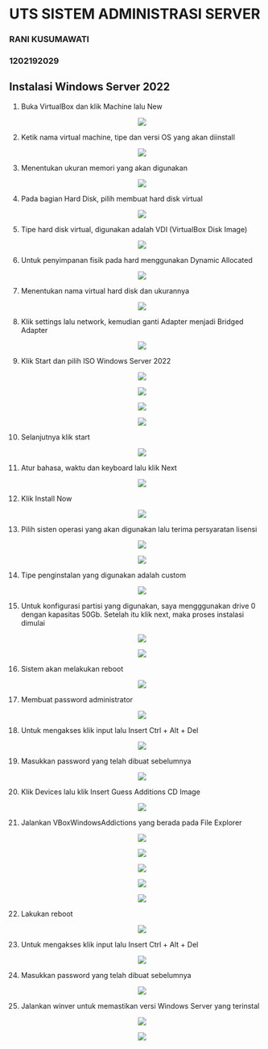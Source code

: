 # UTS SISTEM ADMINISTRASI SERVER
### RANI KUSUMAWATI 
### 1202192029

## Instalasi Windows Server 2022
1. Buka VirtualBox dan klik Machine lalu New
    <p align="center">
      	<img src= "https://github.com/ranikusumawati/Sistem-Administrasi-Server/blob/main/asset/1.1.jpg">
    </p>
2. Ketik nama virtual machine, tipe dan versi OS yang akan diinstall
    <p align="center">
      	<img src= "https://github.com/ranikusumawati/Sistem-Administrasi-Server/blob/main/asset/2.1.jpg">
    </p>
3. Menentukan ukuran memori yang akan digunakan
    <p align="center">
      	<img src= "https://github.com/ranikusumawati/Sistem-Administrasi-Server/blob/main/asset/3.1.jpg">
    </p>
4. Pada bagian Hard Disk, pilih membuat hard disk virtual
    <p align="center">
      	<img src= "https://github.com/ranikusumawati/Sistem-Administrasi-Server/blob/main/asset/4.1.jpg">
    </p>
5. Tipe hard disk virtual, digunakan adalah VDI (VirtualBox Disk Image)
    <p align="center">
      	<img src= "https://github.com/ranikusumawati/Sistem-Administrasi-Server/blob/main/asset/5.1.jpg">
    </p>
6. Untuk penyimpanan fisik pada hard menggunakan Dynamic Allocated
    <p align="center">
      	<img src= "https://github.com/ranikusumawati/Sistem-Administrasi-Server/blob/main/asset/6.1.jpg">
    </p>
7. Menentukan nama virtual hard disk dan ukurannya
    <p align="center">
      	<img src= "https://github.com/ranikusumawati/Sistem-Administrasi-Server/blob/main/asset/7.1.jpg">
    </p>
8. Klik settings lalu network, kemudian ganti Adapter menjadi Bridged Adapter
    <p align="center">
      	<img src= "https://github.com/ranikusumawati/Sistem-Administrasi-Server/blob/main/asset/8.1.jpg">
    </p>
9. Klik Start dan pilih ISO Windows Server 2022
    <p align="center">
      	<img src= "https://github.com/ranikusumawati/Sistem-Administrasi-Server/blob/main/asset/9.1.jpg">
    </p>
    <p align="center">
      	<img src= "https://github.com/ranikusumawati/Sistem-Administrasi-Server/blob/main/asset/9.2.jpg">
    </p>
    <p align="center">
      	<img src= "https://github.com/ranikusumawati/Sistem-Administrasi-Server/blob/main/asset/9.3.jpg">
    </p>
    <p align="center">
      	<img src= "https://github.com/ranikusumawati/Sistem-Administrasi-Server/blob/main/asset/9.4.jpg">
    </p>
10. Selanjutnya klik start
    <p align="center">
      	<img src= "https://github.com/ranikusumawati/Sistem-Administrasi-Server/blob/main/asset/10.1.jpg">
    </p>
11. Atur bahasa, waktu dan keyboard lalu klik Next
    <p align="center">
      	<img src= "https://github.com/ranikusumawati/Sistem-Administrasi-Server/blob/main/asset/11.1.jpg">
    </p>
12. Klik Install Now
    <p align="center">
      	<img src= "https://github.com/ranikusumawati/Sistem-Administrasi-Server/blob/main/asset/12.1.jpg">
    </p>
13. Pilih sisten operasi yang akan digunakan lalu terima persyaratan lisensi
    <p align="center">
      	<img src= "https://github.com/ranikusumawati/Sistem-Administrasi-Server/blob/main/asset/13.1.jpg">
    </p>
    <p align="center">
      	<img src= "https://github.com/ranikusumawati/Sistem-Administrasi-Server/blob/main/asset/13.2.jpg">
    </p>
14. Tipe penginstalan yang digunakan adalah custom
    <p align="center">
      	<img src= "https://github.com/ranikusumawati/Sistem-Administrasi-Server/blob/main/asset/14.1.jpg">
    </p>
15. Untuk konfigurasi partisi yang digunakan, saya mengggunakan drive 0 dengan kapasitas 50Gb. Setelah itu klik next, maka proses instalasi dimulai
    <p align="center">
      	<img src= "https://github.com/ranikusumawati/Sistem-Administrasi-Server/blob/main/asset/15.1.jpg">
    </p>
    <p align="center">
      	<img src= "https://github.com/ranikusumawati/Sistem-Administrasi-Server/blob/main/asset/15.2.jpg">
    </p>
16. Sistem akan melakukan reboot
    <p align="center">
      	<img src= "https://github.com/ranikusumawati/Sistem-Administrasi-Server/blob/main/asset/16.1.jpg">
    </p>
17. Membuat password administrator
    <p align="center">
      	<img src= "https://github.com/ranikusumawati/Sistem-Administrasi-Server/blob/main/asset/17.1.jpg">
    </p>
18. Untuk mengakses klik input lalu Insert Ctrl + Alt + Del
    <p align="center">
      	<img src= "https://github.com/ranikusumawati/Sistem-Administrasi-Server/blob/main/asset/18.1.jpg">
    </p>
19. Masukkan password yang telah dibuat sebelumnya
    <p align="center">
      	<img src= "https://github.com/ranikusumawati/Sistem-Administrasi-Server/blob/main/asset/19.1.jpg">
    </p>
20. Klik Devices lalu klik Insert Guess Additions CD Image
    <p align="center">
      	<img src= "https://github.com/ranikusumawati/Sistem-Administrasi-Server/blob/main/asset/20.1.jpg">
    </p>
21. Jalankan VBoxWindowsAddictions yang berada pada File Explorer
    <p align="center">
      	<img src= "https://github.com/ranikusumawati/Sistem-Administrasi-Server/blob/main/asset/21.1.jpg">
    </p>
    <p align="center">
      	<img src= "https://github.com/ranikusumawati/Sistem-Administrasi-Server/blob/main/asset/21.2.jpg">
    </p>
    <p align="center">
      	<img src= "https://github.com/ranikusumawati/Sistem-Administrasi-Server/blob/main/asset/21.3.jpg">
    </p>
    <p align="center">
      	<img src= "https://github.com/ranikusumawati/Sistem-Administrasi-Server/blob/main/asset/21.4.jpg">
    </p>
    <p align="center">
      	<img src= "https://github.com/ranikusumawati/Sistem-Administrasi-Server/blob/main/asset/21.5.jpg">
    </p>
22. Lakukan reboot
    <p align="center">
      	<img src= "https://github.com/ranikusumawati/Sistem-Administrasi-Server/blob/main/asset/22.1.jpg">
    </p>
23. Untuk mengakses klik input lalu Insert Ctrl + Alt + Del
    <p align="center">
      	<img src= "https://github.com/ranikusumawati/Sistem-Administrasi-Server/blob/main/asset/23.1.jpg">
    </p>
24. Masukkan password yang telah dibuat sebelumnya
    <p align="center">
      	<img src= "https://github.com/ranikusumawati/Sistem-Administrasi-Server/blob/main/asset/24.1.jpg">
    </p>
25. Jalankan winver untuk memastikan versi Windows Server yang terinstal
    <p align="center">
      	<img src= "https://github.com/ranikusumawati/Sistem-Administrasi-Server/blob/main/asset/25.1.jpg">
    </p>
    <p align="center">
      	<img src= "https://github.com/ranikusumawati/Sistem-Administrasi-Server/blob/main/asset/25.2.jpg">
    </p>
